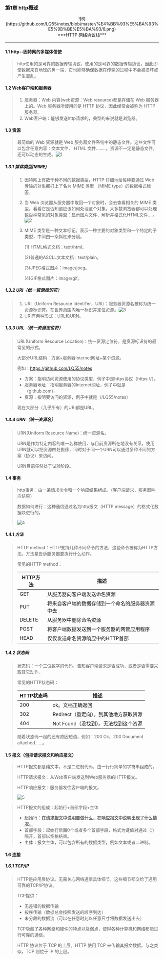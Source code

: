 ### 第1章 http概述

<center>![6](https://github.com/LQ55/notes/blob/master/%E4%BB%93%E5%BA%93%E5%9B%BE%E5%BA%93/6.png)</center>

<center>***HTTP 网络协议栈***</center>

------



#### 1.1 http--因特网的多媒体信使
> http使用的是可靠的数据传输协议，使用的是可靠的数据传输协议，因此即使数据来自地球的另一端，它也能够确保数据在传输的过程中不会被损坏或产生混乱。
> 

#### 1.2 Web客户端和服务器

> 1. 服务器：Web 内容(web资源：Web resource)都是存储在 Web 服务器上的。Web 服务器所使用的是 HTTP 协议，因此经常会被称为 HTTP 服务器。
> 2. Web客户端：能够发送http请求的，典型的来说就是浏览器。

#### 1.3 资源

> 最简单的 Web 资源就是 Web 服务器文件系统中的静态文件。这些文件可以包含任意内容：文本文件、 HTML 文件........。资源不一定是静态文件，还可以动态的生成。![1](https://github.com/LQ55/notes/blob/master/%E4%BB%93%E5%BA%93%E5%9B%BE%E5%BA%93/1.png)

##### 1.3.1 媒体类型(MIME)

> 1. 因特网上有数千种不同的数据类型，HTTP 仔细地给每种要通过 Web 传输的对象都打上了名为 MIME 类型 （MIME type）的数据格式标签。
>
> 2. 当 Web 浏览器从服务器中取回一个对象时，会去查看相关的 MIME 类型，看看它是否知道应该如何处理这个对象。大多数浏览器都可以处理数百种常见的对象类型：显示图片文件、解析并格式化HTML文件....。![2](https://github.com/LQ55/notes/blob/master/%E4%BB%93%E5%BA%93%E5%9B%BE%E5%BA%93/2.png)
>
> 3. MIME 类型是一种文本标记，表示一种主要的对象类型和一个特定的子类型，中间由一条斜杠来分隔。
>
>    (1) HTML格式文档：text/html。
>
>    (2)普通的ASCLL文本文档：text/plain。
>
>    (3)JPEG格式图片：image/jpeg。
>
>    (4)GIF格式图片：image/gif。

##### 1.3.2 URI（统一资源标识符）

> 1. URI（Uniform Resource Identi?er，URI）：服务器资源名被称为统一资源标识符。在世界范围内唯一标识并定位资源。![3](https://github.com/LQ55/notes/blob/master/%E4%BB%93%E5%BA%93%E5%9B%BE%E5%BA%93/3.png)
> 2. URI有两种形式：URL和URN。

##### 1.3.3 URL（统一资源定位符）

> URL(Uniform Resource Location)：统一资源定位符，是资源标识符的最常见的形式。
>
> 大部分URL结构：方案+服务器Internet网址+某个资源。
>
> 例如：https://github.com/LQ55/notes
>
> - 方案：指明访问资源使用的协议类型，例子中是https协议（https://）。
> - 服务器地址：指明服务器的Internet网址，例子中就是（github.com）。
> - 资源：指明要访问的资源，例子中就是（/LQ55/notes）
>
> 现在大部分（几乎所有）的URI都是URL。

##### 1.3.4 URN（统一资源名）

> URN(Uniform Resource Name)：统一资源名。
>
> URN是作为特定内容的唯一名称使用，与目前资源所在地没有关系，使用URN就可以把资源四处搬移，同时对于同一个URN可以通过多种不同的方案（协议）来访问。
>
> URN目前任然处于试验阶段。

#### 1.4 事务

> http事务：由一条请求命令和一个响应结果组成。（客户端请求，服务器响应结果）
>
> 数据如何进行：这种通信通过名为http报文（HTTP message）的格式化数据块进行的。
>
> ![4](https://github.com/LQ55/notes/blob/master/%E4%BB%93%E5%BA%93%E5%9B%BE%E5%BA%93/4.png)

##### 1.4.1 方法 

> HTTP method：HTTP支持几种不同命令的方法，这些命令被称为HTTP方法。方法是告诉服务器要执行什么动作。
>
> 常见的HTTP method：
>
> | HTTP方法 | 描述                                             |
> | -------- | ------------------------------------------------ |
> | GET      | 从服务器向客户端发送命名资源                     |
> | PUT      | 将来自客户端的数据存储到一个命名的服务器资源中去 |
> | DELETE   | 从服务器中删除命名资源                           |
> | POST     | 将客户端数据发送到一个服务器的网管应用程序       |
> | HEAD     | 仅仅发送命名资源响应中的HTTP首部                 |

##### 1.4.2 状态码

> 状态码：一个三位数字的代码，告知客户端请求是否成功，或者是否需要采取其它动作。
>
> 常见的HTTP状态码：
>
> | HTTP状态吗 | 描述                                   |
> | ---------- | -------------------------------------- |
> | 200        | ok。文档正确返回                       |
> | 302        | Redirect（重定向）。到其他地方获取资源 |
> | 404        | Not Found（没找到）。无法找到这个资源  |
>
> 随着状态码一起的还有原因短语，例如：200 Ok，200 Document attached......。

#### 1.5 报文（包括请求报文和响应报文）

> HTTP报文都是纯文本，不是二进制代码，由一行行简单的字符串组成的。
>
> HTTP请求报文：从Web客户端发送到Web服务器的HTTP报文。
>
> HTTP响应报文：服务器发往客户端的报文。
>
> ![5](https://github.com/LQ55/notes/blob/master/%E4%BB%93%E5%BA%93%E5%9B%BE%E5%BA%93/5.png)

> HTTP报文的组成：起始行+首部字段+主体
>
> - 起始行：<u>**在请求报文中说明要做什么，在响应报文中说明出现了什么情况。**</u>
> - 首部字段：起始行后面0个或者多个首部字段，格式为键值对通过（:）隔开，首部以空格结束。
> - 主体：报文主体，可以包含所有的数据类型，例如文本或者二进制。

#### 1.6 连接

##### 1.6.1 TCP/IP

> HTTP是应用层协议。无需关心网络通信具体细节，这些细节都交给了通用可靠的TCP/IP协议。
>
> TCP提供：
>
> - 无差错的数据传输
> - 按序传输（数据总会按照发送的顺序到达）
> - 未分段的数据流（可以在任意时刻以任意尺寸将数据发送出去）
>
> TCP隐藏了各种网络和硬件的特点以及弱点，使得各种计算机和网络都能进行可靠的通信。
>
> HTTP 协议位于 TCP 的上层。HTTP 使用 TCP 来传输其报文数据。与之类似，TCP 则位于 IP 的上层。
